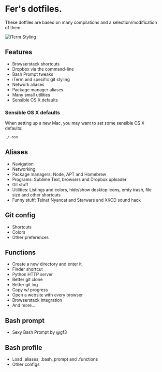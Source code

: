 # Fer's dotfiles.

These dotfiles are based on many compilations and a selection/modification of them.

![iTerm Styling](http://f.cl.ly/items/0A3v2M371j0Q3I1R0f0D/iterm.png)


## Features

* Browserstack shortcuts
* Dropbox via the command-line
* Bash Prompt tweaks
* iTerm and specific git styling
* Network aliases
* Package manager aliases
* Many small utilities
* Sensible OS X defaults

### Sensible OS X defaults

When setting up a new Mac, you may want to set some sensible OS X defaults:

```bash
./.osx
```


## Aliases

* Navigation
* Networking
* Package managers: Node, APT and Homebrew
* Programs: Sublime Text, browsers and Dropbox uploader
* Git stuff
* Utilities: Listings and colors, hide/show desktop icons, emty trash, file size and other shortcuts
* Funny stuff: Telnet Nyancat and Starwars and XKCD sound hack

## Git config

* Shortcuts
* Colors
* Other preferences

## Functions

* Create a new directory and enter it
* Finder shortcut
* Python HTTP server
* Better git clone
* Better git log
* Copy w/ progress
* Open a website with every browser
* Browserstack integration
* And more...

## Bash prompt

* Sexy Bash Prompt by @gf3

## Bash profile

* Load .aliases, .bash_prompt and .functions
* Other configs
